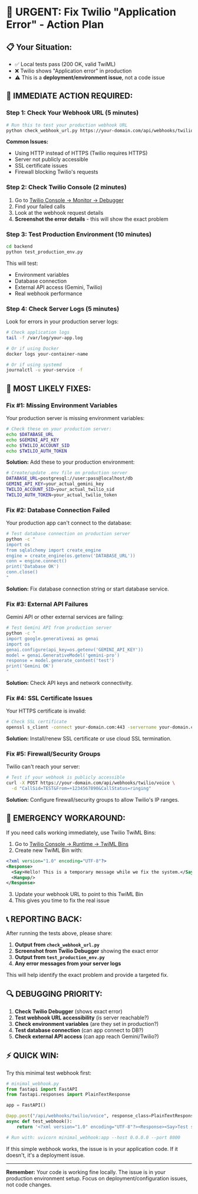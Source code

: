 # 🚨 URGENT: Fix Twilio "Application Error" - Action Plan

## 📋 Your Situation:
- ✅ Local tests pass (200 OK, valid TwiML)
- ❌ Twilio shows "Application error" in production
- ⚠️ This is a **deployment/environment issue**, not a code issue

## 🎯 **IMMEDIATE ACTION REQUIRED:**

### Step 1: Check Your Webhook URL (5 minutes)
```bash
# Run this to test your production webhook URL
python check_webhook_url.py https://your-domain.com/api/webhooks/twilio/voice
```

**Common Issues:**
- Using HTTP instead of HTTPS (Twilio requires HTTPS)
- Server not publicly accessible
- SSL certificate issues
- Firewall blocking Twilio's requests

### Step 2: Check Twilio Console (2 minutes)
1. Go to [Twilio Console → Monitor → Debugger](https://console.twilio.com/us1/monitor/debugger)
2. Find your failed calls
3. Look at the webhook request details
4. **Screenshot the error details** - this will show the exact problem

### Step 3: Test Production Environment (10 minutes)
```bash
cd backend
python test_production_env.py
```

This will test:
- Environment variables
- Database connection
- External API access (Gemini, Twilio)
- Real webhook performance

### Step 4: Check Server Logs (5 minutes)
Look for errors in your production server logs:
```bash
# Check application logs
tail -f /var/log/your-app.log

# Or if using Docker
docker logs your-container-name

# Or if using systemd
journalctl -u your-service -f
```

## 🔧 **MOST LIKELY FIXES:**

### Fix #1: Missing Environment Variables
Your production server is missing environment variables:
```bash
# Check these on your production server:
echo $DATABASE_URL
echo $GEMINI_API_KEY
echo $TWILIO_ACCOUNT_SID
echo $TWILIO_AUTH_TOKEN
```

**Solution:** Add these to your production environment:
```bash
# Create/update .env file on production server
DATABASE_URL=postgresql://user:pass@localhost/db
GEMINI_API_KEY=your_actual_gemini_key
TWILIO_ACCOUNT_SID=your_actual_twilio_sid
TWILIO_AUTH_TOKEN=your_actual_twilio_token
```

### Fix #2: Database Connection Failed
Your production app can't connect to the database:
```bash
# Test database connection on production server
python -c "
import os
from sqlalchemy import create_engine
engine = create_engine(os.getenv('DATABASE_URL'))
conn = engine.connect()
print('Database OK')
conn.close()
"
```

**Solution:** Fix database connection string or start database service.

### Fix #3: External API Failures
Gemini API or other external services are failing:
```bash
# Test Gemini API from production server
python -c "
import google.generativeai as genai
import os
genai.configure(api_key=os.getenv('GEMINI_API_KEY'))
model = genai.GenerativeModel('gemini-pro')
response = model.generate_content('test')
print('Gemini OK')
"
```

**Solution:** Check API keys and network connectivity.

### Fix #4: SSL Certificate Issues
Your HTTPS certificate is invalid:
```bash
# Check SSL certificate
openssl s_client -connect your-domain.com:443 -servername your-domain.com
```

**Solution:** Install/renew SSL certificate or use cloud SSL termination.

### Fix #5: Firewall/Security Groups
Twilio can't reach your server:
```bash
# Test if your webhook is publicly accessible
curl -X POST https://your-domain.com/api/webhooks/twilio/voice \
  -d "CallSid=TEST&From=+1234567890&CallStatus=ringing"
```

**Solution:** Configure firewall/security groups to allow Twilio's IP ranges.

## 🚀 **EMERGENCY WORKAROUND:**

If you need calls working immediately, use Twilio TwiML Bins:

1. Go to [Twilio Console → Runtime → TwiML Bins](https://console.twilio.com/us1/develop/runtime/twiml-bins)
2. Create new TwiML Bin with:
```xml
<?xml version="1.0" encoding="UTF-8"?>
<Response>
  <Say>Hello! This is a temporary message while we fix the system.</Say>
  <Hangup/>
</Response>
```
3. Update your webhook URL to point to this TwiML Bin
4. This gives you time to fix the real issue

## 📞 **REPORTING BACK:**

After running the tests above, please share:

1. **Output from `check_webhook_url.py`**
2. **Screenshot from Twilio Debugger** showing the exact error
3. **Output from `test_production_env.py`**
4. **Any error messages from your server logs**

This will help identify the exact problem and provide a targeted fix.

## 🔍 **DEBUGGING PRIORITY:**

1. **Check Twilio Debugger** (shows exact error)
2. **Test webhook URL accessibility** (is server reachable?)
3. **Check environment variables** (are they set in production?)
4. **Test database connection** (can app connect to DB?)
5. **Check external API access** (can app reach Gemini/Twilio?)

## ⚡ **QUICK WIN:**

Try this minimal test webhook first:
```python
# minimal_webhook.py
from fastapi import FastAPI
from fastapi.responses import PlainTextResponse

app = FastAPI()

@app.post("/api/webhooks/twilio/voice", response_class=PlainTextResponse)
async def test_webhook():
    return '<?xml version="1.0" encoding="UTF-8"?><Response><Say>Test successful</Say><Hangup/></Response>'

# Run with: uvicorn minimal_webhook:app --host 0.0.0.0 --port 8000
```

If this simple webhook works, the issue is in your application code. If it doesn't, it's a deployment issue.

---

**Remember:** Your code is working fine locally. The issue is in your production environment setup. Focus on deployment/configuration issues, not code changes.
